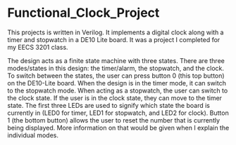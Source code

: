 # Functional_Clock_Project
This projects is written in Verilog. It implements a digital clock along with a timer and stopwatch in a DE10 Lite board. It was a project I completed for my EECS 3201 class.

The design acts as a finite state machine with three states. There are three modes/states in this design: the timer/alarm, the stopwatch, and the clock. To switch between the states, the user can press button 0 (this top button) on the DE10-Lite board. When the design is in the timer mode, it can switch to the stopwatch mode. When acting as a stopwatch, the user can switch to the clock state. If the user is in the clock state, they can move to the timer state. The first three LEDs are used to signify which state the board is currently in (LED0 for timer, LED1 for stopwatch, and LED2 for clock). Button 1 (the bottom button) allows the user to reset the number that is currently being displayed. More information on that would be given when I explain the individual modes.
